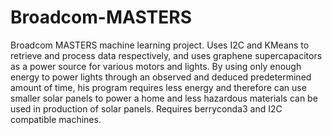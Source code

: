 # Broadcom-MASTERS

Broadcom MASTERS machine learning project. Uses I2C and KMeans to retrieve and process data respectively, and uses graphene supercapacitors as a power source for various motors and lights. By using only enough energy to power lights through an observed and deduced predetermined amount of time, his program requires less energy and therefore can use smaller solar panels to power a home and less hazardous materials can be used in production of solar panels. Requires berryconda3 and I2C compatible machines.
